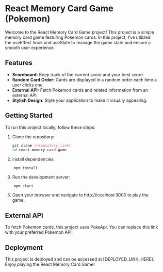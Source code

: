 # React Memory Card Game (Pokemon)

Welcome to the React Memory Card Game project! This project is a simple memory card game featuring Pokemon cards. In this project, I've utilized the useEffect hook and useState to manage the game state and ensure a smooth user experience.

## Features

- **Scoreboard:** Keep track of the current score and your best score.
- **Random Card Order:** Cards are displayed in a random order each time a user clicks one.
- **External API:** Fetch Pokemon cards and related information from an external API.
- **Stylish Design:** Style your application to make it visually appealing.

## Getting Started

To run this project locally, follow these steps:

1. Clone the repository:
   ```bash
   git clone [repository_link]
   cd react-memory-card-game
   ```
2. install dependencies:

```
    npm install

```

3. Run the development server:

```
    npm start

```

5.  Open your browser and navigate to http://localhost:3000 to play the game.

## External API

To fetch Pokemon cards, this project uses PokeApi. You can replace this link with your preferred Pokemon API.

## Deployment

This project is deployed and can be accessed at [DEPLOYED_LINK_HERE]. Enjoy playing the React Memory Card Game!

